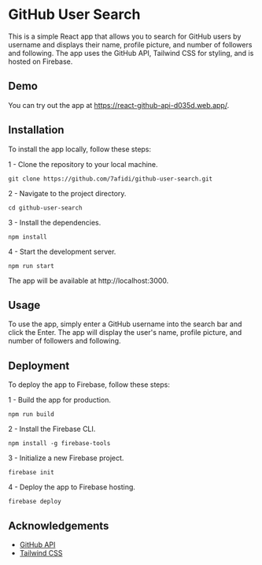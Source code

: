 # GitHub User Search

This is a simple React app that allows you to search for GitHub users by username and displays their name, profile picture, and number of followers and following. The app uses the GitHub API, Tailwind CSS for styling, and is hosted on Firebase.

## Demo

You can try out the app at https://react-github-api-d035d.web.app/.



## Installation

To install the app locally, follow these steps:

1 - Clone the repository to your local machine.

```git
git clone https://github.com/7afidi/github-user-search.git
```

2 - Navigate to the project directory.

```git
cd github-user-search
```
3 - Install the dependencies.

```
npm install
```
4 - Start the development server.

```
npm run start
```
The app will be available at http://localhost:3000.


## Usage
To use the app, simply enter a GitHub username into the search bar and click the Enter. The app will display the user's name, profile picture, and number of followers and following.

## Deployment
To deploy the app to Firebase, follow these steps:

1 - Build the app for production.

```
npm run build
```

2 - Install the Firebase CLI.
```
npm install -g firebase-tools
```

3 - Initialize a new Firebase project.

```
firebase init
```

4 - Deploy the app to Firebase hosting.
```
firebase deploy
```

## Acknowledgements
* [GitHub API](https://docs.github.com/en/rest/)
* [Tailwind CSS](https://tailwindcss.com)
